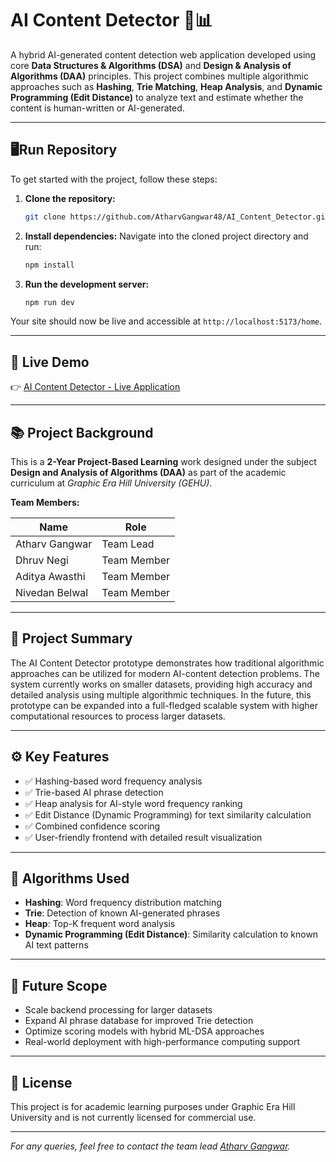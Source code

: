 
# AI Content Detector 🧠📊

A hybrid AI-generated content detection web application developed using core **Data Structures & Algorithms (DSA)** and **Design & Analysis of Algorithms (DAA)** principles. This project combines multiple algorithmic approaches such as **Hashing**, **Trie Matching**, **Heap Analysis**, and **Dynamic Programming (Edit Distance)** to analyze text and estimate whether the content is human-written or AI-generated.

---


## 🖥Run Repository

To get started with the project, follow these steps:

1.  **Clone the repository:**
    ```bash
    git clone https://github.com/AtharvGangwar48/AI_Content_Detector.git
    ```

2.  **Install dependencies:**
    Navigate into the cloned project directory and run:
    ```bash
    npm install
    ```

3.  **Run the development server:**
    ```bash
    npm run dev
    ```

Your site should now be live and accessible at `http://localhost:5173/home`.

---

## 🔗 Live Demo

👉 [AI Content Detector - Live Application](https://ai-generated-content-eta.vercel.app/home)

---

## 📚 Project Background

This is a **2-Year Project-Based Learning** work designed under the subject **Design and Analysis of Algorithms (DAA)** as part of the academic curriculum at *Graphic Era Hill University (GEHU)*.

**Team Members:**

| Name | Role |
|------|------|
| Atharv Gangwar | Team Lead |
| Dhruv Negi | Team Member |
| Aditya Awasthi | Team Member |
| Nivedan Belwal | Team Member |

---

## 🚀 Project Summary

The AI Content Detector prototype demonstrates how traditional algorithmic approaches can be utilized for modern AI-content detection problems. The system currently works on smaller datasets, providing high accuracy and detailed analysis using multiple algorithmic techniques. In the future, this prototype can be expanded into a full-fledged scalable system with higher computational resources to process larger datasets.

---

## ⚙️ Key Features

- ✅ Hashing-based word frequency analysis
- ✅ Trie-based AI phrase detection
- ✅ Heap analysis for AI-style word frequency ranking
- ✅ Edit Distance (Dynamic Programming) for text similarity calculation
- ✅ Combined confidence scoring
- ✅ User-friendly frontend with detailed result visualization

---

## 🔬 Algorithms Used

- **Hashing**: Word frequency distribution matching  
- **Trie**: Detection of known AI-generated phrases  
- **Heap**: Top-K frequent word analysis  
- **Dynamic Programming (Edit Distance)**: Similarity calculation to known AI text patterns

---

## 🔮 Future Scope

- Scale backend processing for larger datasets
- Expand AI phrase database for improved Trie detection
- Optimize scoring models with hybrid ML-DSA approaches
- Real-world deployment with high-performance computing support

---

## 📄 License

This project is for academic learning purposes under Graphic Era Hill University and is not currently licensed for commercial use.

---

*For any queries, feel free to contact the team lead [Atharv Gangwar](atharvgangwar8@gmail.com).*
